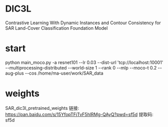 # DIC3L
Contrastive Learning With Dynamic Instances and Contour Consistency for SAR Land-Cover Classification Foundation Model

# start
python main_moco.py   -a resnet101   --lr 0.03   --dist-url 'tcp://localhost:10001' --multiprocessing-distributed --world-size 1 --rank 0 --mlp --moco-t 0.2 --aug-plus --cos   /home/ma-user/work/SAR_data

# weights
SAR_dic3l_pretrained_weights
链接: https://pan.baidu.com/s/15YfopTFjTvF5hlRMg-QAyQ?pwd=sf5d 提取码: sf5d 
